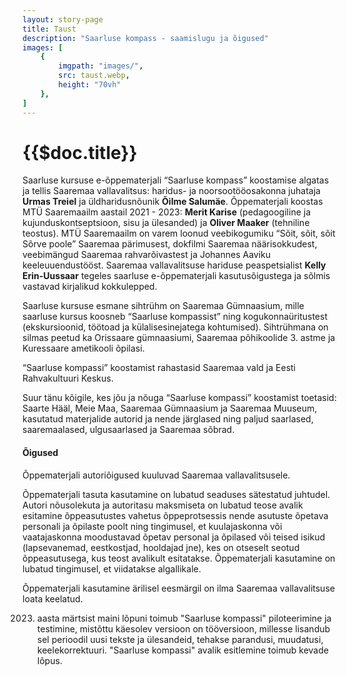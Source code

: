 ```yaml
---
layout: story-page
title: Taust
description: "Saarluse kompass - saamislugu ja õigused"
images: [
    {
        imgpath: "images/",
        src: taust.webp,
        height: "70vh"
    },
]
---
```


# {{$doc.title}}

Saarluse kursuse e-õppematerjali “Saarluse kompass” koostamise algatas ja tellis Saaremaa vallavalitsus: haridus- ja noorsootööosakonna juhataja **Urmas Treiel** ja üldharidusnõunik **Õilme Salumäe**. Õppematerjali koostas MTÜ Saaremaailm aastail 2021 - 2023: **Merit Karise** (pedagoogiline ja kujunduskontseptsioon, sisu ja ülesanded) ja **Oliver Maaker** (tehniline teostus). MTÜ Saaremaailm on varem loonud veebikogumiku “Sõit, sõit, sõit Sõrve poole” Saaremaa pärimusest, dokfilmi Saaremaa näärisokkudest, veebimängud Saaremaa rahvarõivastest ja Johannes Aaviku keeleuuendustööst. Saaremaa vallavalitsuse hariduse peaspetsialist **Kelly Erin-Uussaar** tegeles saarluse e-õppematerjali kasutusõigustega ja sõlmis vastavad kirjalikud kokkulepped.

Saarluse kursuse esmane sihtrühm on Saaremaa Gümnaasium, mille saarluse kursus koosneb “Saarluse kompassist” ning kogukonnaüritustest (ekskursioonid, töötoad ja külalisesinejatega kohtumised). Sihtrühmana on silmas peetud ka Orissaare gümnaasiumi, Saaremaa põhikoolide 3. astme ja Kuressaare ametikooli õpilasi. 

“Saarluse kompassi” koostamist rahastasid Saaremaa vald ja Eesti Rahvakultuuri Keskus. 

Suur tänu kõigile, kes jõu ja nõuga “Saarluse kompassi” koostamist toetasid: Saarte Hääl, Meie Maa, Saaremaa Gümnaasium ja Saaremaa Muuseum, kasutatud materjalide autorid ja nende järglased ning paljud saarlased, saaremaalased, ulgusaarlased ja Saaremaa sõbrad.

#### Õigused

Õppematerjali autoriõigused kuuluvad Saaremaa vallavalitsusele.

Õppematerjali tasuta kasutamine on lubatud seaduses sätestatud juhtudel. Autori nõusolekuta ja autoritasu maksmiseta on lubatud teose avalik esitamine õppeasutustes vahetus õppeprotsessis nende asutuste õpetava personali ja õpilaste poolt ning tingimusel, et kuulajaskonna või vaatajaskonna moodustavad õpetav personal ja õpilased või teised isikud (lapsevanemad, eestkostjad, hooldajad jne), kes on otseselt seotud õppeasutusega, kus teost avalikult esitatakse. Õppematerjali kasutamine on lubatud tingimusel, et viidatakse algallikale.

Õppematerjali kasutamine ärilisel eesmärgil on ilma Saaremaa vallavalitsuse loata keelatud.

2023. aasta märtsist maini lõpuni toimub "Saarluse kompassi" piloteerimine ja testimine, mistõttu käesolev versioon on tööversioon, millesse lisandub sel perioodil uusi tekste ja ülesandeid, tehakse parandusi, muudatusi, keelekorrektuuri. "Saarluse kompassi" avalik esitlemine toimub kevade lõpus.